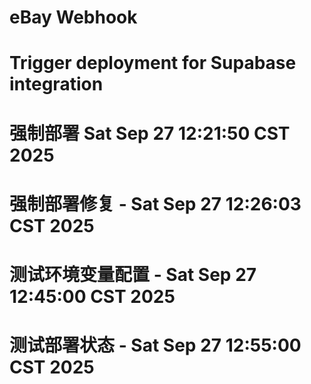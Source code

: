 # eBay Webhook

# Trigger deployment for Supabase integration
# 强制部署 Sat Sep 27 12:21:50 CST 2025
# 强制部署修复 - Sat Sep 27 12:26:03 CST 2025
# 测试环境变量配置 - Sat Sep 27 12:45:00 CST 2025
# 测试部署状态 - Sat Sep 27 12:55:00 CST 2025
